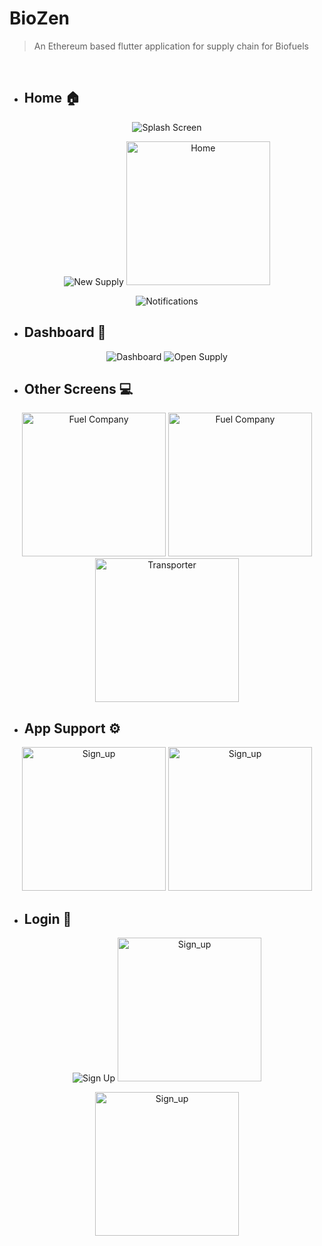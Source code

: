 # BioZen

<!-- > 1️⃣ UI - Login Module  https://whimsical.com/login-module-GZhHyDrRV82kCJnPYty1hs
 
> 2️⃣ Code - Repo  https://github.com/onkardighe/biofuels-supplychain/settings/access

> 3️⃣ Review https://docs.google.com/document/d/1XyWCYfYuFLebjN9_SPCMhlCnZV9jXS4g/edit# 

> 4️⃣ PPT https://docs.google.com/presentation/d/1ZDAhdRKlKnFRCsQ2qQdequ0XimmxDK59/edit?usp=sharing&ouid=106896568852697073175&rtpof=true&sd=true


> 4️⃣ PO-PSOs https://docs.google.com/document/d/1gmWqPwNV5BcwUAGfjpy5lxPqE-o5sdmM/edit?usp=sharing&ouid=106896568852697073175&rtpof=true&sd=true

> 5️⃣ Formats https://drive.google.com/drive/folders/1IiAx7gvfDD9POV21mNqLsq9e_nUSBUZF?usp=sharing -->

> An Ethereum based flutter application for supply chain for Biofuels

<br>

* ## Home  🏠
 <div align="center">
 
![Splash Screen](https://github.com/onkardighe/BioZen/assets/72162692/0a157aac-c11b-4f23-b010-cb9ce1f22ec9)
 
![New Supply](https://github.com/onkardighe/BioZen/assets/72162692/c5ef7703-5950-41c7-bf0d-55948906c905)
<img src="https://github.com/onkardighe/BioZen/assets/72162692/cec2a48e-f021-4db7-891c-21708888dd6f" alt="Home" width="230"/>

 
![Notifications](https://github.com/onkardighe/BioZen/assets/72162692/493c77b6-2cdd-4c33-836b-9f2331a8bd68)
 
  </div>
  
 
 * ## Dashboard  📱
  <div align="center">
 
![Dashboard](https://github.com/onkardighe/BioZen/assets/72162692/a0b4f436-40f5-46ed-860a-fc7a558fa303)
![Open Supply](https://github.com/onkardighe/BioZen/assets/72162692/73a4fd83-caed-487d-a16e-99c232d861d3) 

   </div>

  * ## Other Screens  💻
 <div align="center">
<img src="https://github.com/onkardighe/BioZen/assets/72162692/017255b0-0ed3-4e59-bf47-f55fdecec4fd" alt="Fuel Company" width="230"/>
<img src="https://github.com/onkardighe/BioZen/assets/72162692/f5932cf2-4092-424e-bffd-946130befff4" alt="Fuel Company" width="230"/>
<img src="https://github.com/onkardighe/BioZen/assets/72162692/b38c2bbe-9880-42bb-b213-e77d6ec2490c" alt="Transporter" width="230"/>


  </div>
   

* ## App Support  ⚙️
 <div align="center">
 
<img src="https://github.com/onkardighe/BioZen/assets/72162692/0b8a1cf2-056d-4ef3-b020-b6b483a45245" alt="Sign_up" width="230"/>
<img src="https://github.com/onkardighe/BioZen/assets/72162692/ce1586a9-5381-4393-b659-3a301965b144" alt="Sign_up" width="230"/>
 
  </div>

  * ## Login  🔐
<div align="center">
 
![Sign Up](https://github.com/onkardighe/BioZen/assets/72162692/010d2b9b-27bc-42eb-9a98-64a36c24a03d)
<img src="https://github.com/onkardighe/BioZen/assets/72162692/b5f21458-0671-40f1-95f3-b36667319826" alt="Sign_up" width="230"/>
 
<img src="https://github.com/onkardighe/BioZen/assets/72162692/c92024dc-b6ef-4389-bb27-d32a4d6407ce" alt="Sign_up" width="230"/>

 </div>

  
